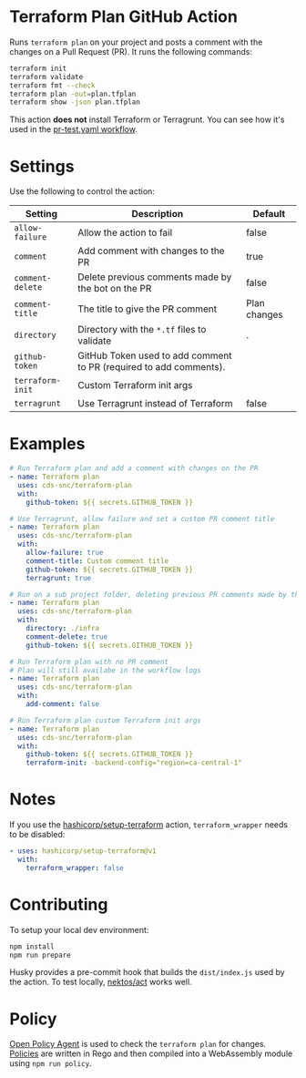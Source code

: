 # Terraform Plan GitHub Action
Runs `terraform plan` on your project and posts a comment with the changes on a Pull Request (PR).  It runs the following commands:
```sh
terraform init
terraform validate
terraform fmt --check
terraform plan -out=plan.tfplan
terraform show -json plan.tfplan 
```
This action **does not** install Terraform or Terragrunt.  You can see how it's used in the [pr-test.yaml workflow](.github/workflows/pr-test.yaml).

# Settings
Use the following to control the action:

| Setting          |      Description                                                   |  Default     |
|------------------|--------------------------------------------------------------------|--------------|
| `allow-failure`  | Allow the action to fail                                           | false        |
| `comment`        | Add comment with changes to the PR                                 | true         |
| `comment-delete` | Delete previous comments made by the bot on the PR                 | false        |
| `comment-title`  | The title to give the PR comment                                   | Plan changes |
| `directory`      | Directory with the `*.tf` files to validate                        | .            |
| `github-token`   | GitHub Token used to add comment to PR (required to add comments). |              |
| `terraform-init` | Custom Terraform init args                                         |              |
| `terragrunt`     | Use Terragrunt instead of Terraform                                | false        |

# Examples
```yaml
# Run Terraform plan and add a comment with changes on the PR
- name: Terraform plan
  uses: cds-snc/terraform-plan
  with:
    github-token: ${{ secrets.GITHUB_TOKEN }}

# Use Terragrunt, allow failure and set a custom PR comment title
- name: Terraform plan
  uses: cds-snc/terraform-plan
  with:
    allow-failure: true
    comment-title: Custom comment title
    github-token: ${{ secrets.GITHUB_TOKEN }}
    terragrunt: true

# Run on a sub project folder, deleting previous PR comments made by the action
- name: Terraform plan
  uses: cds-snc/terraform-plan
  with:
    directory: ./infra
    comment-delete: true
    github-token: ${{ secrets.GITHUB_TOKEN }}

# Run Terraform plan with no PR comment
# Plan will still availabe in the workflow logs
- name: Terraform plan
  uses: cds-snc/terraform-plan
  with:
    add-comment: false

# Run Terraform plan custom Terraform init args
- name: Terraform plan
  uses: cds-snc/terraform-plan
  with:
    github-token: ${{ secrets.GITHUB_TOKEN }}
    terraform-init: -backend-config="region=ca-central-1"
```

# Notes
If you use the [hashicorp/setup-terraform](https://github.com/hashicorp/setup-terraform) action, `terraform_wrapper` needs to be disabled:
```yaml
- uses: hashicorp/setup-terraform@v1
  with:
    terraform_wrapper: false
```

# Contributing
To setup your local dev environment:
```sh
npm install
npm run prepare
```
Husky provides a pre-commit hook that builds the `dist/index.js` used by the action.  To test locally, [nektos/act](https://github.com/nektos/act) works well.

# Policy
[Open Policy Agent](https://www.openpolicyagent.org/) is used to check the `terraform plan` for changes.  [Policies](./policy) are written in Rego and then compiled into a WebAssembly module using `npm run policy`.
